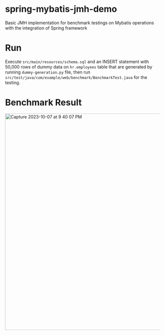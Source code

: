 # spring-mybatis-jmh-demo
Basic JMH implementation for benchmark testings on Mybatis operations with the integration of Spring framework

# Run
Execute `src/main/resources/schema.sql` and an INSERT statement with 50,000 rows of dummy data on `hr.employees` table that are generated by running `dummy-generation.py` file,
then run `src/test/java/com/example/web/benchmark/BenchmarkTest.java` for the testing. 

# Benchmark Result 

<img width="702" alt="Capture 2023-10-07 at 9 40 07 PM" src="https://github.com/CynicDog/spring-mybatis-jmh-demo/assets/96886982/e54e6ec7-7882-4a18-9236-2f0cee14e110">
